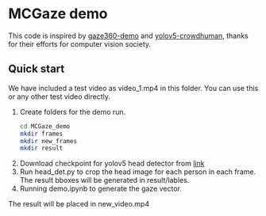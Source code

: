 # MCGaze demo
This code is inspired by [gaze360-demo](https://colab.research.google.com/drive/1SJbzd-gFTbiYjfZynIfrG044fWi6svbV?usp=sharing) and [yolov5-crowdhuman](https://github.com/deepakcrk/yolov5-crowdhuman), thanks for their efforts for computer vision society.
## Quick start
We have included a test video as video_1.mp4 in this folder. You can use this or any other test video directly.
1. Create folders for the demo run.
   ```bash
   cd MCGaze_demo
   mkdir frames
   mkdir new_frames
   mkdir result
   ```
2. Download checkpoint for yolov5 head detector from [link](https://drive.google.com/file/d/1gglIwqxaH2iTvy6lZlXuAcMpd_U0GCUb/view?usp=sharing) 
3. Run head_det.py to crop the head image for each person in each frame. The result bboxes will be generated in result/lables.
4. Running demo.ipynb to generate the gaze vector.
   
The result will be placed in new_video.mp4
